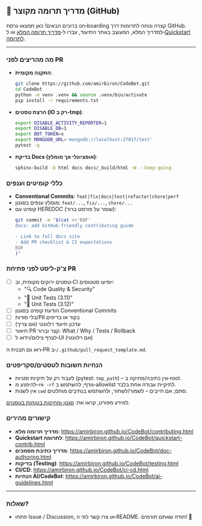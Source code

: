 ## 🤝 מדריך תרומה מקוצר (GitHub)

ברוכים הבאים! כאן תמצאו גרסת on‑boarding קצרה ונוחה לתרומות דרך GitHub.
למדריך המלא, המעוצב באתר התיעוד, עברו ל‑[מדריך תרומה המלא](https://amirbiron.github.io/CodeBot/contributing.html) או ל‑[Quickstart לתרומה](https://amirbiron.github.io/CodeBot/quickstart-contrib.html).

---

### מה מהריצים לפני PR
- **התקנה מקומית**:
  ```bash
  git clone https://github.com/amirbiron/CodeBot.git
  cd CodeBot
  python -m venv .venv && source .venv/bin/activate
  pip install -r requirements.txt
  ```
- **הרצת טסטים (IO רק ב‑tmp)**:
  ```bash
  export DISABLE_ACTIVITY_REPORTER=1
  export DISABLE_DB=1
  export BOT_TOKEN=x
  export MONGODB_URL='mongodb://localhost:27017/test'
  pytest -q
  ```
- **בדיקת Docs (אופציונלי אך מומלץ)**:
  ```bash
  sphinx-build -b html docs docs/_build/html -W --keep-going
  ```

### כללי קומיטים וענפים
- **Conventional Commits**: `feat|fix|docs|test|refactor|chore|perf`
- מומלץ ענפים בסגנון: `feat/...`, `fix/...`, `chore/...`
- קומיט עם HEREDOC (שומר על פורמט ברור):
  ```bash
  git commit -m "$(cat <<'EOF'
  docs: add GitHub-friendly contributing guide

  - Link to full docs site
  - Add PR checklist & CI expectations
  EOF
  )"
  ```

### צ'ק‑ליסט לפני פתיחת PR
- [ ] טסטים ירוקים מקומית, וב‑CI יופיעו סטטוסים:
  - "🔍 Code Quality & Security"
  - "🧪 Unit Tests (3.11)"
  - "🧪 Unit Tests (3.12)"
- [ ] הודעת קומיט בסגנון Conventional Commits
- [ ] בלי סודות/PII בקוד או בדיפים
- [ ] עדכון תיעוד רלוונטי (אם צריך)
- [ ] תיאור PR קצר וברור: What / Why / Tests / Rollback
- [ ] לצרף צילום/וידאו ל‑UI (אם רלוונטי)

ראו גם תבנית ה‑PR ב‑`/.github/pull_request_template.md`.

### הנחיות חשובות לטסטים/סקריפטים
- לעבוד רק על תיקיות זמניות (pytest: `tmp_path`) – אין כתיבה/מחיקה ב‑root.
- להימנע מ‑`rm -rf` גורף; להשתמש ב‑allowlist לתיקיית עבודה אחת בלבד.
- אין לשנות `cwd` סתם; אם חייבים – לשמור/לשחזר, ולהשתמש בנתיבים מוחלטים.

למידע מפורט, קראו את: [סגנון ומחיקות בטוחות בטסטים](https://amirbiron.github.io/CodeBot/testing.html).

### קישורים מהירים
- **מדריך תרומה מלא**: https://amirbiron.github.io/CodeBot/contributing.html
- **Quickstart לתרומה**: https://amirbiron.github.io/CodeBot/quickstart-contrib.html
- **מדריך כתיבת מסמכים**: https://amirbiron.github.io/CodeBot/doc-authoring.html
- **בדיקות (Testing)**: https://amirbiron.github.io/CodeBot/testing.html
- **CI/CD**: https://amirbiron.github.io/CodeBot/ci-cd.html
- **הנחיות AI/CodeBot**: https://amirbiron.github.io/CodeBot/ai-guidelines.html

---

### שאלות?
- פתחו Issue / Discussion, או צרו קשר לפי ה‑README. תודה שאתם תורמים! 💚
